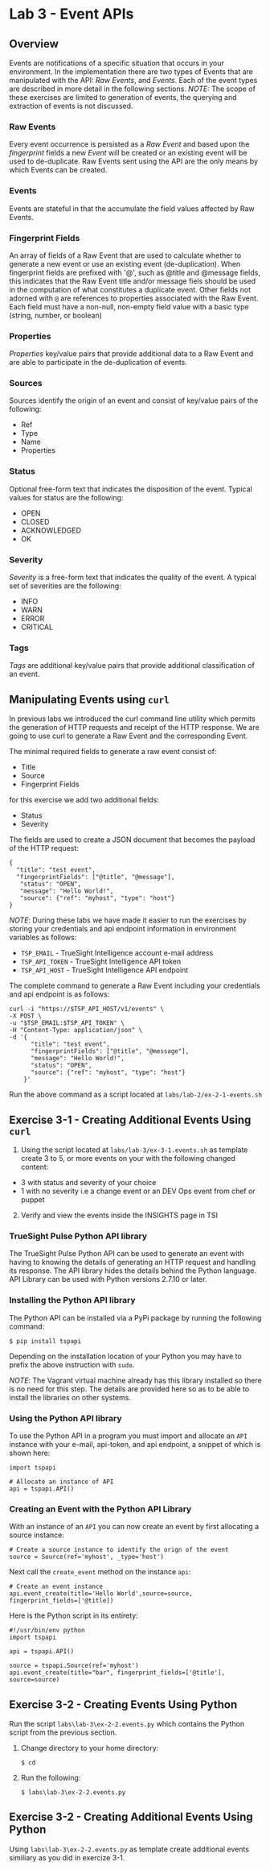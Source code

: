 Lab 3 - Event APIs
==================


## Overview

Events are notifications of a specific situation that occurs in your environment.
In the implementation there are two types of Events that are manipulated with the API:
_Raw Events_, and _Events_. Each of the event types are described in more detail
in the following sections. _NOTE:_ The scope of these exercises are limited to generation of events,
the querying and extraction of events is not discussed.


### Raw Events

Every event occurrence is persisted as a _Raw Event_ and based upon the _fingerprint_ fields a new _Event_
will be created or an existing event will be used to de-duplicate. Raw Events sent using the API
are the only means by which Events can be created.

### Events

Events are stateful in that the accumulate the field values affected by Raw Events.

### Fingerprint Fields

An array of fields of a Raw Event that are used to calculate whether to generate a new event or
use an existing event (de-duplication). When fingerprint fields are prefixed with '@', such as
@title and @message fields, this indicates that the Raw Event title and/or message fiels should
be used in the computation of what constitutes a duplicate event. Other fields not adorned with `@`
are references to properties associated with the Raw Event. Each field must have a non-null,
non-empty field value with a basic type (string, number, or boolean)

### Properties

_Properties_ key/value pairs that provide additional data to a Raw Event and are able to participate in the
de-duplication of events.

### Sources

Sources identify the origin of an event and consist of key/value pairs of the following:

- Ref
- Type
- Name
- Properties


### Status

Optional free-form text that indicates the disposition of the event. Typical values for status are
the following:

- OPEN
- CLOSED
- ACKNOWLEDGED
- OK

### Severity

_Severity_ is a free-form text that indicates the quality of the event. A typical set of severities are
the following:

- INFO
- WARN
- ERROR
- CRITICAL

### Tags

_Tags_ are additional key/value pairs that provide additional classification of an event.


## Manipulating Events using `curl`

In previous labs we introduced the curl command line utility which permits the generation of HTTP requests
and receipt of the HTTP response. We are going to use curl to generate a Raw Event and the corresponding
Event.

The minimal required fields to generate a raw event consist of:

- Title
- Source
- Fingerprint Fields

for this exercise we add two additional fields:

- Status
- Severity

The fields are used to create a JSON document that becomes the payload of the HTTP request:

```
{
  "title": "test event",
  "fingerprintFields": ["@title", "@message"],
   "status": "OPEN",
   "message": "Hello World!",
   "source": {"ref": "myhost", "type": "host"}
}
```

_NOTE_: During these labs we have made it easier to run the exercises by storing your
credentials and api endpoint information in environment variables as follows:

- `TSP_EMAIL` - TrueSight Intelligence account e-mail address
- `TSP_API_TOKEN` - TrueSight Intelligence API token
- `TSP_API_HOST` - TrueSight Intelligence API endpoint

The complete command to generate a Raw Event including your credentials and api endpoint is
as follows:

```
curl -i "https://$TSP_API_HOST/v1/events" \
-X POST \
-u "$TSP_EMAIL:$TSP_API_TOKEN" \
-H "Content-Type: application/json" \
-d '{
      "title": "test event",
      "fingerprintFields": ["@title", "@message"],
      "message": "Hello World!",
      "status": "OPEN",
      "source": {"ref": "myhost", "type": "host"}
    }'
```

Run the above command as a script located at `labs/lab-2/ex-2-1-events.sh`

## Exercise 3-1 - Creating Additional Events Using `curl`

1. Using the script located at `labs/lab-3/ex-3-1.events.sh` as template create 3 to 5, or more events on
your with the following changed content:

- 3 with status and severity of your choice
- 1 with no severity i.e a change event or an DEV Ops event from chef or puppet

2. Verify and view the events inside the INSIGHTS page in TSI


### TrueSight Pulse Python API library

The TrueSight Pulse Python API can be used to generate an event with having to knowing
the details of generating an HTTP request and handling its response. The API library hides
the details behind the Python language. API Library can be used with Python versions 2.7.10 or later.


### Installing the Python API library

The Python API can be installed via a PyPi package by running the following command:

```
$ pip install tspapi
```

Depending on the installation location of your Python you may have to prefix the above instruction with `sudo`.

_NOTE_: The Vagrant virtual machine already has this library installed so there is no need for this step.
The details are provided here so as to be able to install the libraries on other systems.

### Using the Python API library

To use the Python API in a program you must import and allocate an `API` instance with your e-mail, api-token,
and api endpoint, a snippet of which is shown here:

```
import tspapi

# Allocate an instance of API
api = tspapi.API()
```

### Creating an Event with the Python API Library

With an instance of an `API` you can now create an event by first allocating a source instance:

```
# Create a source instance to identify the orign of the event
source = Source(ref='myhost', _type='host')
```

Next call the `create_event` method on the instance `api`:

```
# Create an event instance
api.event_create(title='Hello World',source=source, fingerprint_fields=['@title])
```
Here is the Python script in its entirety:

```
#!/usr/bin/env python
import tspapi

api = tspapi.API()

source = tspapi.Source(ref='myhost')
api.event_create(title="bar", fingerprint_fields=['@title'], source=source)
```

## Exercise 3-2 - Creating Events Using Python

Run the script `labs\lab-3\ex-2-2.events.py` which contains the Python script from the previous section.

1. Change directory to your home directory:

    ```
    $ cd
    ```

2. Run the following:

    ```
    $ labs\lab-3\ex-2-2.events.py
    ```

## Exercise 3-2 - Creating Additional Events Using Python

Using `labs\lab-3\ex-2-2.events.py` as template create additional events similiary as
you did in exercize 3-1.

